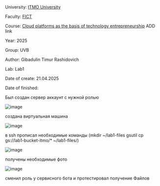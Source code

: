 University: [ITMO University](https://itmo.ru/ru/)

Faculty: [FICT](https://fict.itmo.ru)

Course: [Cloud platforms as the basis of technology entrepreneurship](https://) ADD link

Year: 2025

Group: UVB

Author: Gibadulin Timur Rashidovich

Lab: Lab1

Date of create: 21.04.2025

Date of finished: 


Был создан сервер аккаунт с нужной ролью

![image](https://github.com/user-attachments/assets/8a2e0913-9084-4a69-bd14-40fd9025b978)

создана виртуальная машина

![image](https://github.com/user-attachments/assets/3883146f-ebb0-455e-a3ef-1bbe5e541f2f)

в ssh прописал необходимые команды (mkdir ~/lab1-files
gsutil cp gs://lab1-bucket-itmo/* ~/lab1-files/)

![image](https://github.com/user-attachments/assets/974a846f-a813-4014-960a-a2db9e42a40b)

получены необходимые фото

![image](https://github.com/user-attachments/assets/498afc82-5c9a-4703-aa6c-465e3c9a1bfd)

сменил роль у сервисного бота и протестировал получение Файлов
